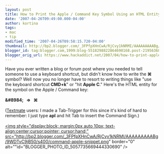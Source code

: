 ```yaml
---
layout: post
title: How to Print the Apple / Command Key Symbol Using an HTML Entity
date: '2007-04-26T09:49:00.000-04:00'
author: kortina
tags:
- mac
- tip
modified_time: '2007-04-26T09:58:15.720-04:00'
thumbnail: http://bp2.blogger.com/_3FPfpXHnCwA/RjCvy1kNRMI/AAAAAAAAABg/9WDTvC9jB50/s72-c/command-apple-snippet.png
blogger_id: tag:blogger.com,1999:blog-5518298822864690168.post-219563682730084603
blogger_orig_url: https://www.hackaddict.net/2007/04/how-to-print-apple-command-key-symbol.html
---
```


Have you ever written a blog or forum post where you needed to tell someone to use a keyboard shortcut, but didn't know how to write the <b>&#8984;</b> symbol?  Well now you no longer have to resort to writing things like "use the keyboard shortcut <b>CMD+k</b>" or "hit <b>Apple C</b>."  Here's the HTML entity for the symbol on the Apple / Command key:<br /><br /><b>&amp;#8984; &nbsp; => &nbsp; &#8984;</b><br /><br />(<a href="http://macromates.com/">Textmate</a> users: I made a Tab-Trigger for this since it's kind of hard to remember:  I just type <b>apl</b> and hit Tab to insert the Command Sign.)<br /><br /><a onblur="try {parent.deselectBloggerImageGracefully();} catch(e) {}" href="http://bp2.blogger.com/_3FPfpXHnCwA/RjCvy1kNRMI/AAAAAAAAABg/9WDTvC9jB50/s1600-h/command-apple-snippet.png"><img style="display:block; margin:0px auto 10px; text-align:center;cursor:pointer; cursor:hand;" src="http://bp2.blogger.com/_3FPfpXHnCwA/RjCvy1kNRMI/AAAAAAAAABg/9WDTvC9jB50/s400/command-apple-snippet.png" border="0" alt=""id="BLOGGER_PHOTO_ID_5057735669444330690" /></a>